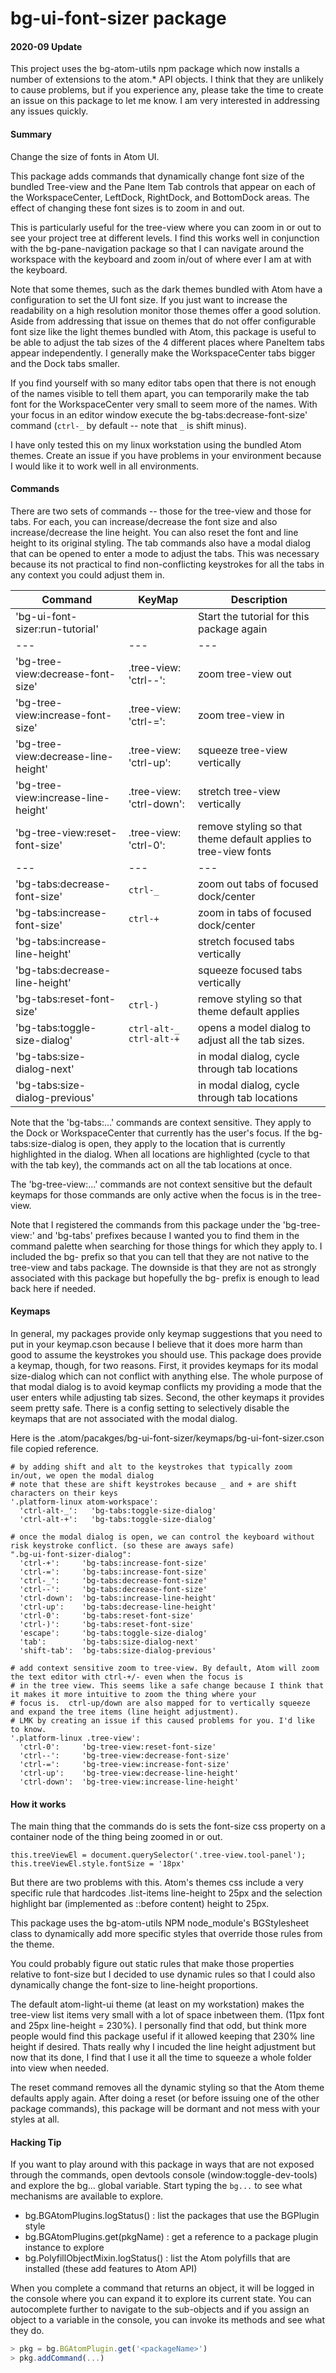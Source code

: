 # bg-ui-font-sizer package

#### 2020-09 Update
This project uses the bg-atom-utils npm package which now installs a number of extensions to the atom.* API objects. I think that they are
unlikely to cause problems, but if you experience any, please take the time to create an issue on this package to let me know. I am very interested in addressing any issues quickly.

#### Summary

Change the size of fonts in Atom UI.

This package adds commands that dynamically change font size of the bundled Tree-view and the Pane Item Tab controls that appear on each of the WorkspaceCenter, LeftDock, RightDock, and BottomDock areas. The effect of changing these font sizes is to zoom in and out.

This is particularly useful for the tree-view where you can zoom in or out to see your project tree at different levels. I find this works well in conjunction with the bg-pane-navigation package so that I can navigate around the workspace with the keyboard and zoom in/out of where ever I am at with the keyboard.

Note that some themes, such as the dark themes bundled with Atom have a configuration to set the UI font size. If you just want to
increase the readability on a high resolution monitor those themes offer a good solution. Aside from addressing that issue on themes
that do not offer configurable font size like the light themes bundled with Atom, this package is useful to be able to adjust the tab
sizes of the 4 different places where PaneItem tabs appear independently. I generally make the WorkspaceCenter tabs bigger and the
Dock tabs smaller.

If you find yourself with so many editor tabs open that there is not enough of the names visible to tell them apart, you can temporarily make the tab font for the WorkspaceCenter very small to seem more of the names. With your focus in an editor window execute the bg-tabs:decrease-font-size' command (`ctrl-_` by default -- note that `_` is shift minus).

I have only tested this on my linux workstation using the bundled Atom themes. Create an issue if you have problems in your environment because I would like it to work well in all environments.

#### Commands

There are two sets of commands -- those for the tree-view and those for tabs. For each, you can increase/decrease the font size and
also increase/decrease the line height. You can also reset the font and line height to its original styling. The tab commands also
have a modal dialog that can be opened to enter a mode to adjust the tabs. This was necessary because its not practical to find non-conflicting
keystrokes for all the tabs in any context you could adjust them in.

| Command                            | KeyMap                       | Description
|---                                 |---                           |---
|'bg-ui-font-sizer:run-tutorial'     |                              | Start the tutorial for this package again
|---                                 |---                           |---
|'bg-tree-view:decrease-font-size'   | .tree-view: 'ctrl--':        | zoom tree-view out
|'bg-tree-view:increase-font-size'   | .tree-view: 'ctrl-=':        | zoom tree-view in
|'bg-tree-view:decrease-line-height' | .tree-view: 'ctrl-up':       | squeeze tree-view vertically
|'bg-tree-view:increase-line-height' | .tree-view: 'ctrl-down':     | stretch tree-view vertically
|'bg-tree-view:reset-font-size'      | .tree-view: 'ctrl-0':        | remove styling so that theme default applies to tree-view fonts
|---                                 |---                           |---
|'bg-tabs:decrease-font-size'        | `ctrl-_`                     | zoom out tabs of focused dock/center
|'bg-tabs:increase-font-size'        | `ctrl-+`                     | zoom in tabs of focused dock/center
|'bg-tabs:increase-line-height'      |                              | stretch focused tabs vertically
|'bg-tabs:decrease-line-height'      |                              | squeeze focused tabs vertically
|'bg-tabs:reset-font-size'           | `ctrl-)`                     | remove styling so that theme default applies
|'bg-tabs:toggle-size-dialog'        | `ctrl-alt-_`<br>`ctrl-alt-+` | opens a model dialog to adjust all the tab sizes.
|'bg-tabs:size-dialog-next'          |                              | in modal dialog, cycle through tab locations
|'bg-tabs:size-dialog-previous'      |                              | in modal dialog, cycle through tab locations

Note that the 'bg-tabs:...' commands are context sensitive. They apply to the Dock or WorkspaceCenter that currently has the user's
focus. If the bg-tabs:size-dialog is open, they apply to the location that is currently highlighted in the dialog. When all locations
are highlighted (cycle to that with the tab key), the commands act on all the tab locations at once.

The 'bg-tree-view:...' commands are not context sensitive but the default keymaps for those commands are only active when the focus is in the tree-view.

Note that I registered the commands from this package under the 'bg-tree-view:' and 'bg-tabs' prefixes because I wanted you to
find them in the command palette when searching for those things for which they apply to. I included the bg- prefix so that you can
tell that they are not native to the tree-view and tabs package. The downside is that they are not as strongly associated with this
package but hopefully the bg- prefix is enough to lead back here if needed.

#### Keymaps

In general, my packages provide only keymap suggestions that you need to put in your keymap.cson because I believe that it does more
harm than good to assume the keystrokes you should use.  This package does provide a keymap, though, for two reasons. First, it
provides keymaps for its modal size-dialog which can not conflict with anything else. The whole purpose of that modal dialog is to avoid
keymap conflicts my providing a mode that the user enters while adjusting tab sizes. Second, the other keymaps it provides seem pretty
safe. There is a config setting to selectively disable the keymaps that are not associated with the modal dialog.

Here is the .atom/pacakges/bg-ui-font-sizer/keymaps/bg-ui-font-sizer.cson file copied reference.

    # by adding shift and alt to the keystrokes that typically zoom in/out, we open the modal dialog
    # note that these are shift keystrokes because _ and + are shift characters on their keys
    '.platform-linux atom-workspace':
      'ctrl-alt-_':   'bg-tabs:toggle-size-dialog'
      'ctrl-alt-+':   'bg-tabs:toggle-size-dialog'

    # once the modal dialog is open, we can control the keyboard without risk keystroke conflict. (so these are aways safe)
    ".bg-ui-font-sizer-dialog":
      'ctrl-+':     'bg-tabs:increase-font-size'
      'ctrl-=':     'bg-tabs:increase-font-size'
      'ctrl-_':     'bg-tabs:decrease-font-size'
      'ctrl--':     'bg-tabs:decrease-font-size'
      'ctrl-down':  'bg-tabs:increase-line-height'
      'ctrl-up':    'bg-tabs:decrease-line-height'
      'ctrl-0':     'bg-tabs:reset-font-size'
      'ctrl-)':     'bg-tabs:reset-font-size'
      'escape':     'bg-tabs:toggle-size-dialog'
      'tab':        'bg-tabs:size-dialog-next'
      'shift-tab':  'bg-tabs:size-dialog-previous'

    # add context sensitive zoom to tree-view. By default, Atom will zoom the text editor with ctrl-+/- even when the focus is
    # in the tree view. This seems like a safe change because I think that it makes it more intuitive to zoom the thing where your
    # focus is.  ctrl-up/down are also mapped for to vertically squeeze and expand the tree items (line height adjustment).
    # LMK by creating an issue if this caused problems for you. I'd like to know.
    '.platform-linux .tree-view':
      'ctrl-0':     'bg-tree-view:reset-font-size'
      'ctrl--':     'bg-tree-view:decrease-font-size'
      'ctrl-=':     'bg-tree-view:increase-font-size'
      'ctrl-up':    'bg-tree-view:decrease-line-height'
      'ctrl-down':  'bg-tree-view:increase-line-height'

#### How it works

The main thing that the commands do is sets the font-size css property on a container node of the thing being zoomed in or out.

	this.treeViewEl = document.querySelector('.tree-view.tool-panel');
	this.treeViewEl.style.fontSize = '18px'

But there are two problems with this. Atom's themes css include a very specific rule that hardcodes .list-items line-height to 25px
and the selection highlight bar (implemented as ::before content) height to 25px.

This package uses the bg-atom-utils NPM node_module's BGStylesheet class to dynamically add more specific styles that override those
rules from the theme.

You could probably figure out static rules that make those properties relative to font-size but I decided to use dynamic rules so that
I could also dynamically change the font-size to line-height proportions.

The default atom-light-ui theme (at least on my workstation) makes the tree-view list items very small with a lot of space inbetween
them.  (11px font and 25px line-height = 230%).  I personally find that odd,  but think more people would find this package useful if
it allowed keeping that 230% line height if desired. Thats really why I incuded the line height adjustment but now that its done, I
find that I use it all the time to squeeze a whole folder into view when needed.

The reset command removes all the dynamic styling so that the Atom theme defaults apply again. After doing a reset (or before issuing
one of the other package commands), this package will be dormant and not mess with your styles at all.  

#### Hacking Tip

If you want to play around with this package in ways that are not exposed through the commands, open devtools console (window:toggle-dev-tools) and explore the bg... global variable. Start typing the `bg...` to see what mechanisms are available to explore.

  * bg.BGAtomPlugins.logStatus() : list the packages that use the BGPlugin style
  * bg.BGAtomPlugins.get(pkgName) : get a reference to a package plugin instance to explore
  * bg.PolyfillObjectMixin.logStatus() : list the Atom polyfills that are installed (these add features to Atom API)

When you complete a command that returns an object, it will be logged in the console where you can expand it to explore its current state. You can autocomplete further to navigate to the sub-objects and if you assign an object to a variable in the console, you can invoke its methods and see what they do.
```javascript
> pkg = bg.BGAtomPlugin.get('<packageName>')
> pkg.addCommand(...)
```
